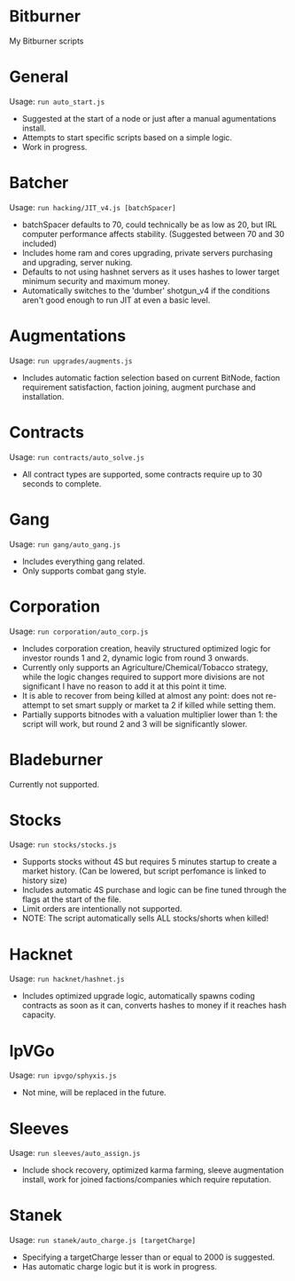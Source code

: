 # Bitburner
My Bitburner scripts

# General
Usage:
`run auto_start.js`
- Suggested at the start of a node or just after a manual agumentations install.
- Attempts to start specific scripts based on a simple logic.
- Work in progress.

# Batcher
Usage:
`run hacking/JIT_v4.js [batchSpacer]`
- batchSpacer defaults to 70, could technically be as low as 20, but IRL computer performance affects stability. (Suggested between 70 and 30 included)
- Includes home ram and cores upgrading, private servers purchasing and upgrading, server nuking.
- Defaults to not using hashnet servers as it uses hashes to lower target minimum security and maximum money.
- Automatically switches to the 'dumber' shotgun_v4 if the conditions aren't good enough to run JIT at even a basic level.

# Augmentations
Usage:
`run upgrades/augments.js`
- Includes automatic faction selection based on current BitNode, faction requirement satisfaction, faction joining, augment purchase and installation.

# Contracts
Usage:
`run contracts/auto_solve.js`
- All contract types are supported, some contracts require up to 30 seconds to complete.

# Gang
Usage:
`run gang/auto_gang.js`
- Includes everything gang related.
- Only supports combat gang style.

# Corporation
Usage:
`run corporation/auto_corp.js`
- Includes corporation creation, heavily structured optimized logic for investor rounds 1 and 2, dynamic logic from round 3 onwards.
- Currently only supports an Agriculture/Chemical/Tobacco strategy, while the logic changes required to support more divisions are not significant I have no reason to add it at this point it time.
- It is able to recover from being killed at almost any point: does not re-attempt to set smart supply or market ta 2 if killed while setting them.
- Partially supports bitnodes with a valuation multiplier lower than 1: the script will work, but round 2 and 3 will be significantly slower.

# Bladeburner
Currently not supported.

# Stocks
Usage:
`run stocks/stocks.js`
- Supports stocks without 4S but requires 5 minutes startup to create a market history. (Can be lowered, but script perfomance is linked to history size)
- Includes automatic 4S purchase and logic can be fine tuned through the flags at the start of the file.
- Limit orders are intentionally not supported.
- NOTE: The script automatically sells ALL stocks/shorts when killed!

# Hacknet
Usage:
`run hacknet/hashnet.js`
- Includes optimized upgrade logic, automatically spawns coding contracts as soon as it can, converts hashes to money if it reaches hash capacity.

# IpVGo 
Usage: 
`run ipvgo/sphyxis.js`
- Not mine, will be replaced in the future.

# Sleeves
Usage:
`run sleeves/auto_assign.js`
- Include shock recovery, optimized karma farming, sleeve augmentation install, work for joined factions/companies which require reputation.

# Stanek
Usage:
`run stanek/auto_charge.js [targetCharge]`
- Specifying a targetCharge lesser than or equal to 2000 is suggested.
- Has automatic charge logic but it is work in progress.
